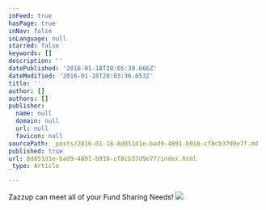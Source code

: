 ```yaml
---
inFeed: true
hasPage: true
inNav: false
inLanguage: null
starred: false
keywords: []
description: ''
datePublished: '2016-01-18T20:05:39.666Z'
dateModified: '2016-01-18T20:03:36.653Z'
title: ''
author: []
authors: []
publisher:
  name: null
  domain: null
  url: null
  favicon: null
sourcePath: _posts/2016-01-18-8d851d1e-bad9-4891-b918-cf8cb37d9e7f.md
published: true
url: 8d851d1e-bad9-4891-b918-cf8cb37d9e7f/index.html
_type: Article

---
```

Zazzup can meet all of your Fund Sharing Needs!
![](https://the-grid-user-content.s3-us-west-2.amazonaws.com/4a94437d-506a-4cc6-92f1-b995b491411a.png)
